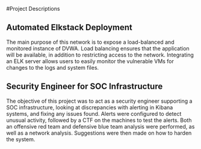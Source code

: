 #Project Descriptions
## Automated Elkstack Deployment
The main purpose of this network is to expose a load-balanced and monitored instance of DVWA. Load balancing ensures that the application will be available, in addition to restricting access to the network. Integrating an ELK server allows users to easily monitor the vulnerable VMs for changes to the logs and system files.

## Security Engineer for SOC Infrastructure
The objective of this project was to act as a security engineer supporting a SOC infrastructure, looking at discrepancies with alerting in Kibana systems, and fixing any issues found. Alerts were configured to detect unusual activity, followed by a CTF on the machines to test the alerts. Both an offensive red  team and defensive blue team analysis were performed, as well as a network analysis. Suggestions were then made on how to harden the system.
